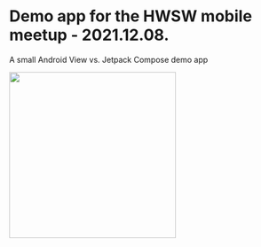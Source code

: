 # Demo app for the HWSW mobile meetup - 2021.12.08.

A small Android View vs. Jetpack Compose demo app

<img src="https://user-images.githubusercontent.com/5860632/144942825-eaa2fd54-37ef-4b8e-bb26-5d04713cc455.gif" width=300/>

